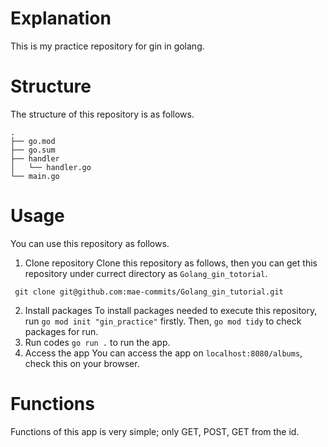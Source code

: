 # Explanation
This is my practice repository for gin in golang.

# Structure
The structure of this repository is as follows.
```
.
├── go.mod
├── go.sum
├── handler
│   └── handler.go
└── main.go
```

# Usage
You can use this repository as follows.

1. Clone repository
 Clone this repository as follows, then you can get this repository under currect directory as `Golang_gin_totorial`.

```
 git clone git@github.com:mae-commits/Golang_gin_tutorial.git
```

2. Install packages
 To install packages needed to execute this repository, run `go mod init "gin_practice"` firstly. Then, `go mod tidy` to check packages for run.
3. Run codes
 `go run .` to run the app.
4. Access the app
 You can access the app on `localhost:8080/albums`, check this on your browser.

# Functions
 Functions of this app is very simple; only GET, POST, GET from the id.